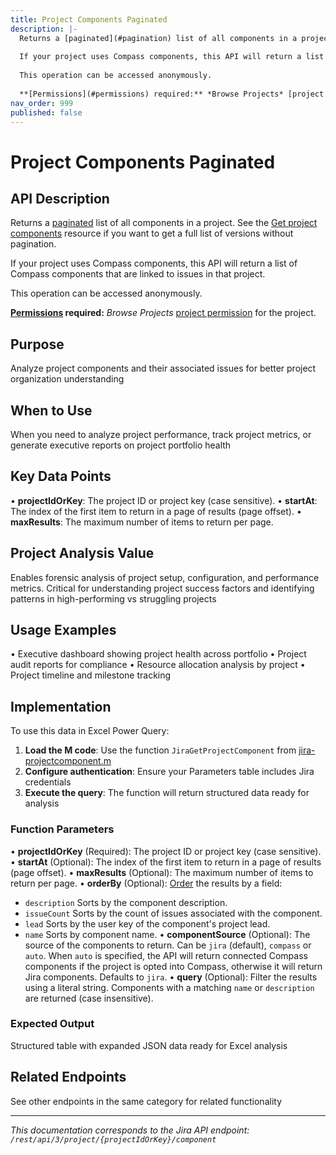 ```yaml
---
title: Project Components Paginated
description: |-
  Returns a [paginated](#pagination) list of all components in a project. See the [Get project components](#api-rest-api-3-project-projectIdOrKey-components-get) resource if you want to get a full list of versions without pagination.
  
  If your project uses Compass components, this API will return a list of Compass components that are linked to issues in that project.
  
  This operation can be accessed anonymously.
  
  **[Permissions](#permissions) required:** *Browse Projects* [project permission](https://confluence.atlassian.com/x/yodKLg) for the project.
nav_order: 999
published: false
---
```


# Project Components Paginated

## API Description
Returns a [paginated](#pagination) list of all components in a project. See the [Get project components](#api-rest-api-3-project-projectIdOrKey-components-get) resource if you want to get a full list of versions without pagination.

If your project uses Compass components, this API will return a list of Compass components that are linked to issues in that project.

This operation can be accessed anonymously.

**[Permissions](#permissions) required:** *Browse Projects* [project permission](https://confluence.atlassian.com/x/yodKLg) for the project.

## Purpose
Analyze project components and their associated issues for better project organization understanding

## When to Use
When you need to analyze project performance, track project metrics, or generate executive reports on project portfolio health

## Key Data Points
• **projectIdOrKey**: The project ID or project key (case sensitive).
• **startAt**: The index of the first item to return in a page of results (page offset).
• **maxResults**: The maximum number of items to return per page.

## Project Analysis Value
Enables forensic analysis of project setup, configuration, and performance metrics. Critical for understanding project success factors and identifying patterns in high-performing vs struggling projects

## Usage Examples
• Executive dashboard showing project health across portfolio
• Project audit reports for compliance
• Resource allocation analysis by project
• Project timeline and milestone tracking

## Implementation
To use this data in Excel Power Query:

1. **Load the M code**: Use the function `JiraGetProjectComponent` from [jira-projectcomponent.m](../assets/jira-projectcomponent.m)
2. **Configure authentication**: Ensure your Parameters table includes Jira credentials
3. **Execute the query**: The function will return structured data ready for analysis

### Function Parameters
• **projectIdOrKey** (Required): The project ID or project key (case sensitive).
• **startAt** (Optional): The index of the first item to return in a page of results (page offset).
• **maxResults** (Optional): The maximum number of items to return per page.
• **orderBy** (Optional): [Order](#ordering) the results by a field:

 *  `description` Sorts by the component description.
 *  `issueCount` Sorts by the count of issues associated with the component.
 *  `lead` Sorts by the user key of the component's project lead.
 *  `name` Sorts by component name.
• **componentSource** (Optional): The source of the components to return. Can be `jira` (default), `compass` or `auto`. When `auto` is specified, the API will return connected Compass components if the project is opted into Compass, otherwise it will return Jira components. Defaults to `jira`.
• **query** (Optional): Filter the results using a literal string. Components with a matching `name` or `description` are returned (case insensitive).

### Expected Output
Structured table with expanded JSON data ready for Excel analysis

## Related Endpoints
See other endpoints in the same category for related functionality

---
*This documentation corresponds to the Jira API endpoint: `/rest/api/3/project/{projectIdOrKey}/component`*

